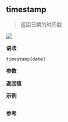 ## timestamp

> 返回日期的时间戳

![](https://img.shields.io/badge/-Date-blue)

**语法**

`timestamp(date)`

**参数**

**返回值**

**示例**

```js

```

**参考**
